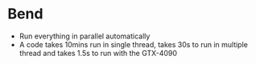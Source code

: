 # Bend
- Run everything in parallel automatically
- A code takes 10mins run in single thread, takes 30s to run in multiple thread and takes 1.5s to run with the GTX-4090